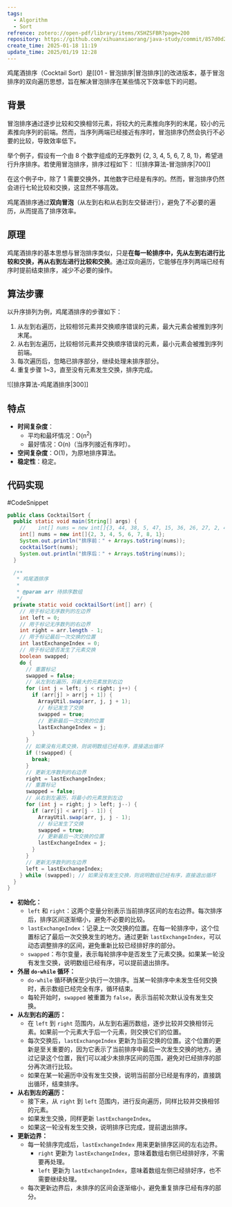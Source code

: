 ```yaml
---
tags:
  - Algorithm
  - Sort
refrence: zotero://open-pdf/library/items/XSHZSFBR?page=200
repository: https://github.com/xihuanxiaorang/java-study/commit/857d0d2b0938c2bcfcbfbf269160c234bb3703f7#diff-d9c16bb151b089052690d7ee63b3fbbd9a1dc1ae764403ee405b65403a1c1aec
create_time: 2025-01-18 11:19
update_time: 2025/01/19 12:28
---
```


鸡尾酒排序（Cocktail Sort）是[[01 - 冒泡排序|冒泡排序]]的改进版本，基于冒泡排序的双向遍历思想，旨在解决冒泡排序在某些情况下效率低下的问题。

## 背景

冒泡排序通过逐步比较和交换相邻元素，将较大的元素推向序列的末尾，较小的元素推向序列的前端。然而，当序列两端已经接近有序时，冒泡排序仍然会执行不必要的比较，导致效率低下。

举个例子，假设有一个由 8 个数字组成的无序数列 {2, 3, 4, 5, 6, 7, 8, 1}，希望进行升序排序。若使用冒泡排序，排序过程如下：
![[排序算法-冒泡排序|700]]

在这个例子中，除了 1 需要交换外，其他数字已经是有序的。然而，冒泡排序仍然会进行七轮比较和交换，这显然不够高效。

鸡尾酒排序通过**双向冒泡**（从左到右和从右到左交替进行），避免了不必要的遍历，从而提高了排序效率。

## 原理

鸡尾酒排序的基本思想与冒泡排序类似，只是**在每一轮排序中，先从左到右进行比较和交换，再从右到左进行比较和交换**。通过双向遍历，它能够在序列两端已经有序时提前结束排序，减少不必要的操作。

## 算法步骤

以升序排列为例，鸡尾酒排序的步骤如下：

1. 从左到右遍历，比较相邻元素并交换顺序错误的元素，最大元素会被推到序列末尾。
2. 从右到左遍历，比较相邻元素并交换顺序错误的元素，最小元素会被推到序列前端。
3. 每次遍历后，忽略已排序部分，继续处理未排序部分。
4. 重复步骤 1~3，直至没有元素发生交换，排序完成。

![[排序算法-鸡尾酒排序|300]]

## 特点

- **时间复杂度**：
    - 平均和最坏情况：O(n<sup>2</sup>)
    - 最好情况：O(n)（当序列接近有序时）。
- **空间复杂度**：O(1)，为原地排序算法。
- **稳定性**：稳定。

## 代码实现

#CodeSnippet

```java
public class CocktailSort {
  public static void main(String[] args) {
    //    int[] nums = new int[]{3, 44, 38, 5, 47, 15, 36, 26, 27, 2, 46, 4, 19, 50, 48};
    int[] nums = new int[]{2, 3, 4, 5, 6, 7, 8, 1};
    System.out.println("排序前：" + Arrays.toString(nums));
    cocktailSort(nums);
    System.out.println("排序后：" + Arrays.toString(nums));
  }

  /**
   * 鸡尾酒排序
   *
   * @param arr 待排序数组
   */
  private static void cocktailSort(int[] arr) {
    // 用于标记无序数列的左边界
    int left = 0;
    // 用于标记无序数列的右边界
    int right = arr.length - 1;
    // 用于标记最后一次交换的位置
    int lastExchangeIndex = 0;
    // 用于标记是否发生了元素交换
    boolean swapped;
    do {
      // 重置标记
      swapped = false;
      // 从左到右遍历，将最大的元素放到右边
      for (int j = left; j < right; j++) {
        if (arr[j] > arr[j + 1]) {
          ArrayUtil.swap(arr, j, j + 1);
          // 标记发生了交换
          swapped = true;
          // 更新最后一次交换的位置
          lastExchangeIndex = j;
        }
      }
      // 如果没有元素交换，则说明数组已经有序，直接退出循环
      if (!swapped) {
        break;
      }
      // 更新无序数列的右边界
      right = lastExchangeIndex;
      // 重置标记
      swapped = false;
      // 从右到左遍历，将最小的元素放到左边
      for (int j = right; j > left; j--) {
        if (arr[j] < arr[j - 1]) {
          ArrayUtil.swap(arr, j, j - 1);
          // 标记发生了交换
          swapped = true;
          // 更新最后一次交换的位置
          lastExchangeIndex = j;
        }
      }
      // 更新无序数列的左边界
      left = lastExchangeIndex;
    } while (swapped); // 如果没有发生交换，则说明数组已经有序，直接退出循环
  }
}
```

- **初始化：**
	- `left` 和 `right`：这两个变量分别表示当前排序区间的左右边界。每次排序后，排序区间逐渐缩小，避免不必要的比较。
	- `lastExchangeIndex`：记录上一次交换的位置。在每一轮排序中，这个位置标记了最后一次交换发生的地方。通过更新 `lastExchangeIndex`，可以动态调整排序的区间，避免重新比较已经排好序的部分。
	- `swapped`：布尔变量，表示每轮排序中是否发生了元素交换。如果某一轮没有发生交换，说明数组已经有序，可以提前退出排序。
- **外层 `do-while` 循环：**
	- `do-while` 循环确保至少执行一次排序。当某一轮排序中未发生任何交换时，表示数组已经完全有序，循环结束。
	- 每轮开始时，`swapped` 被重置为 `false`，表示当前轮次默认没有发生交换。
- **从左到右的遍历：**
	- 在 `left` 到 `right` 范围内，从左到右遍历数组，逐步比较并交换相邻元素。如果前一个元素大于后一个元素，则交换它们的位置。
	- 每次交换后，`lastExchangeIndex` 更新为当前交换的位置。这个位置的更新是至关重要的，因为它表示了当前排序中最后一次发生交换的地方。通过记录这个位置，我们可以减少未排序区间的范围，避免对已经排序的部分再次进行比较。
	- 如果在某一轮遍历中没有发生交换，说明当前部分已经是有序的，直接跳出循环，结束排序。
- **从右到左的遍历：**
	- 接下来，从 `right` 到 `left` 范围内，进行反向遍历，同样比较并交换相邻的元素。
	- 如果发生交换，同样更新 `lastExchangeIndex`。
	- 如果这一轮没有发生交换，说明排序已完成，提前退出排序。
- **更新边界：**
    - 每一轮排序完成后，`lastExchangeIndex` 用来更新排序区间的左右边界。
        - `right` 更新为 `lastExchangeIndex`，意味着数组右侧已经排好序，不需要再处理。
        - `left` 更新为 `lastExchangeIndex`，意味着数组左侧已经排好序，也不需要继续处理。
    - 每次更新边界后，未排序的区间会逐渐缩小，避免重复排序已经有序的部分。

